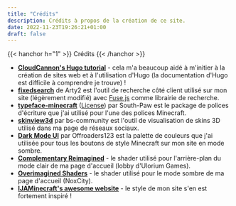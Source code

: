 ```yaml
---
title: "Crédits"
description: Crédits à propos de la création de ce site.
date: 2022-11-23T19:26:21+01:00
draft: false
---
```


{{< hanchor h="1" >}}
Crédits
{{< /hanchor >}}



- [**CloudCannon's Hugo tutorial**](https://cloudcannon.com/community/learn/hugo-beginner-tutorial/) - cela m'a beaucoup aidé à m'initier à la création de sites web et à l'utilisation d'Hugo (la documentation d'Hugo est difficile à comprendre je trouve) !
- [**fixedsearch**](https://gist.github.com/Arty2/8b0c43581013753438a3d35c15091a9f) de Arty2 est l'outil de recherche côté client utilisé sur mon site (légèrement modifié) avec [Fuse.js](https://fusejs.io/) comme librairie de recherche.
- [**typeface-minecraft**](https://github.com/South-Paw/typeface-minecraft) ([License](https://github.com/South-Paw/typeface-minecraft/blob/master/LICENSE)) par South-Paw est le package de polices d'écriture que j'ai utilisé pour l'une des polices Minecraft.
- [**skinview3d**](https://github.com/bs-community/skinview3d) par bs-community est l'outil de visualisation de skins 3D utilisé dans ma page de réseaux sociaux.
- [**Dark Mode UI**](https://github.com/Offroaders123/Dark-Mode) par Offroaders123 est la palette de couleurs que j'ai utilisée pour tous les boutons de style Minecraft sur mon site en mode sombre.
- [**Complementary Reimagined**](https://www.complementary.dev/reimagined/) - le shader utilisé pour l'arrière-plan du mode clair de ma page d'accueil (lobby d'Ulorium Games).
- [**Overimagined Shaders**](https://github.com/isuewo/OverimaginedShaders) - le shader utilisé pour le mode sombre de ma page d'accueil (NoxCity).
- [**IJAMinecraft's awesome website**](https://ijaminecraft.com/) - le style de mon site s'en est fortement inspiré !